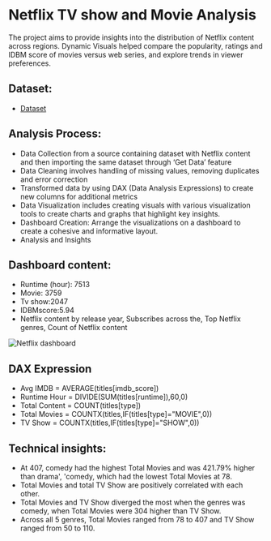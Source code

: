 # Netflix TV show and Movie Analysis
The project aims to provide insights into the distribution of Netflix content across regions. Dynamic Visuals helped compare the popularity, ratings and IDBM score of movies versus web series, and explore trends in viewer preferences. 

## Dataset:
- <a href= "https://github.com/jagrutibhagwat29/Power-BI-Project-work/blob/main/Netflix%20dataset.xlsx">Dataset</a>

## Analysis Process:
-	Data Collection from a source containing dataset with Netflix content and then importing the same dataset through ‘Get Data’ feature
-	Data Cleaning involves handling of missing values, removing duplicates and error correction
-	Transformed data by using DAX (Data Analysis Expressions) to create new columns for additional metrics
-	Data Visualization includes creating visuals with various visualization tools to create charts and graphs that highlight key insights. 
-	Dashboard Creation: Arrange the visualizations on a dashboard to create a cohesive and informative layout.
-	Analysis and Insights
   
## Dashboard content:
-	Runtime (hour): 7513
-	Movie: 3759
-	Tv show:2047
-	IDBMscore:5.94
-	Netflix content by release year, Subscribes across the, Top Netflix genres, Count of Netflix content

  ![Netflix dashboard](https://github.com/user-attachments/assets/04c5bde8-e626-4a66-acca-5f3a17a701dd)


## DAX Expression
-  Avg IMDB = AVERAGE(titles[imdb_score])
- Runtime Hour = DIVIDE(SUM(titles[runtime]),60,0)
- Total Content = COUNT(titles[type])
- Total Movies = COUNTX(titles,IF(titles[type]="MOVIE",0))
- TV Show = COUNTX(titles,IF(titles[type]="SHOW",0))

##  Technical insights:
- At 407, comedy had the highest Total Movies and was 421.79% higher than drama', 'comedy, which had the lowest Total Movies at 78. 
- Total Movies and total TV Show are positively correlated with each other.
- Total Movies and TV Show diverged the most when the genres was comedy, when Total Movies were 304 higher than TV Show.  
- Across all 5 genres, Total Movies ranged from 78 to 407 and TV Show ranged from 50 to 110.
